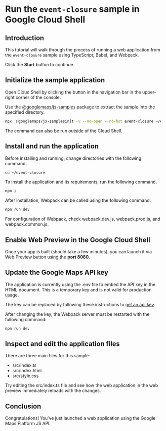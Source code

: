 # Run the `event-closure` sample in Google Cloud Shell

<walkthrough-tutorial-duration duration="10"/>

## Introduction

This tutorial will walk through the process of running a web application from
the `event-closure` sample using TypeScript, Babel, and Webpack.

Click the **Start** button to continue.

## Initialize the sample application

Open Cloud Shell by clicking the
<walkthrough-cloud-shell-icon></walkthrough-cloud-shell-icon> button in the
navigation bar in the upper-right corner of the console.

Use the [@googlemaps/js-samples](https://www.npmjs.com/package/@googlemaps/js-samples) package to 
extract the sample into the specified directory.

```bash
npx  @googlemaps/js-samplesinit -v --no-open --no-hot event-closure ~/event-closure
```

The command can also be run outside of the Cloud Shell.

## Install and run the application

Before installing and running, change directories with the following command.

```bash
cd ~/event-closure
```

To install the application and its requirements, run the following command.

```bash
npm i
```

After installation, Webpack can be called using the following command.

```bash
npm run dev
```

For configuration of Webpack, check
<walkthrough-editor-open-file filePath="event-closure/webpack.dev.js">webpack.dev.js</walkthrough-editor-open-file>,
<walkthrough-editor-open-file filePath="event-closure/webpack.prod.js">webpack.prod.js</walkthrough-editor-open-file>,
and
<walkthrough-editor-open-file filePath="event-closure/webpack.common.js">webpack.common.js</walkthrough-editor-open-file>.

## Enable Web Preview in the Google Cloud Shell

Once your app is built (should take a few minutes), you can launch it via
<walkthrough-spotlight-pointer target="cloudshell" spotlightId="devshell-web-preview-button">Web
Preview button</walkthrough-spotlight-pointer> using the **port 8080**.

## Update the Google Maps API key

The application is currently using the
<walkthrough-editor-open-file filePath="event-closure/.env">.env</walkthrough-editor-open-file>
file to embed the API key in the HTML document. This is a temporary key and is
not valid for production usage.

The key can be replaced by following these instructions to
[get an api key](https://developers.google.com/maps/documentation/javascript/get-api-key).

After changing the key, the Webpack server must be restarted with the following
command:

```bash
npm run dev
```

## Inspect and edit the application files

There are three main files for this sample:

*   <walkthrough-editor-open-file filePath="event-closure/src/index.ts">src/index.ts</walkthrough-editor-open-file>
*   <walkthrough-editor-open-file filePath="event-closure/src/index.html">src/index.html</walkthrough-editor-open-file>
*   <walkthrough-editor-open-file filePath="event-closure/src/style.css">src/style.css</walkthrough-editor-open-file>

Try editing the <walkthrough-editor-open-file filePath="event-closure/src/index.ts">src/index.ts</walkthrough-editor-open-file> file and see how the web application in the web preview immediately reloads with the changes.

## Conclusion

<walkthrough-conclusion-trophy></walkthrough-conclusion-trophy>

Congratulations! You've just launched a web application using the Google Maps
Platform JS API.
